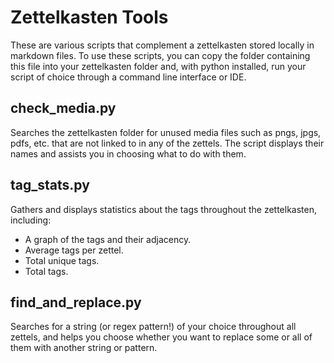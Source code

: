 # Zettelkasten Tools

These are various scripts that complement a zettelkasten stored locally in markdown files. To use these scripts, you can copy the folder containing this file into your zettelkasten folder and, with python installed, run your script of choice through a command line interface or IDE.

## check_media.py
Searches the zettelkasten folder for unused media files such as pngs, jpgs, pdfs, etc. that are not linked to in any of the zettels. The script displays their names and assists you in choosing what to do with them.

## tag_stats.py
Gathers and displays statistics about the tags throughout the zettelkasten, including:
* A graph of the tags and their adjacency.
* Average tags per zettel.
* Total unique tags.
* Total tags.

## find_and_replace.py
Searches for a string (or regex pattern!) of your choice throughout all zettels, and helps you choose whether you want to replace some or all of them with another string or pattern.

